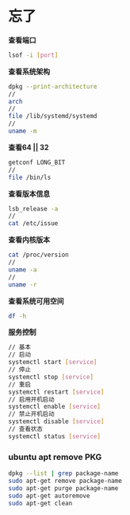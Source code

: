 # 忘了

**查看端口**

```bash
lsof -i [port]
```

**查看系统架构**

```bash
dpkg --print-architecture
//
arch
//
file /lib/systemd/systemd
//
uname -m
```

**查看64 || 32**

```bash
getconf LONG_BIT
//
file /bin/ls
```

**查看版本信息**

```bash
lsb_release -a
//
cat /etc/issue
```

**查看内核版本**

```bash
cat /proc/version
//
uname -a
//
uname -r
```

**查看系统可用空间**

```bash
df -h
```

**服务控制**
```bash
// 基本
// 启动
systemctl start [service]
// 停止
systemctl stop [service]
// 重启
systemctl restart [service]
// 启用开机启动
systemctl enable [service]
// 禁止开机启动
systemctl disable [service]
// 查看状态
systemctl status [service]
```

### ubuntu apt remove PKG
```bash
dpkg --list | grep package-name
sudo apt-get remove package-name
sudo apt-get purge package-name
sudo apt-get autoremove
sudo apt-get clean
```
